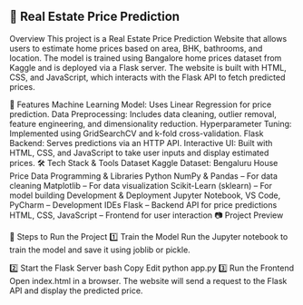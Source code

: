 ## 🏡 Real Estate Price Prediction
Overview
This project is a Real Estate Price Prediction Website that allows users to estimate home prices based on area, BHK, bathrooms, and location. The model is trained using Bangalore home prices dataset from Kaggle and is deployed via a Flask server. The website is built with HTML, CSS, and JavaScript, which interacts with the Flask API to fetch predicted prices.

📌 Features
Machine Learning Model: Uses Linear Regression for price prediction.
Data Preprocessing: Includes data cleaning, outlier removal, feature engineering, and dimensionality reduction.
Hyperparameter Tuning: Implemented using GridSearchCV and k-fold cross-validation.
Flask Backend: Serves predictions via an HTTP API.
Interactive UI: Built with HTML, CSS, and JavaScript to take user inputs and display estimated prices.
🛠️ Tech Stack & Tools
Dataset
Kaggle Dataset: Bengaluru House Price Data
Programming & Libraries
Python
NumPy & Pandas – For data cleaning
Matplotlib – For data visualization
Scikit-Learn (sklearn) – For model building
Development & Deployment
Jupyter Notebook, VS Code, PyCharm – Development IDEs
Flask – Backend API for price predictions
HTML, CSS, JavaScript – Frontend for user interaction
📷 Project Preview

🚀 Steps to Run the Project
1️⃣ Train the Model
Run the Jupyter notebook to train the model and save it using joblib or pickle.

2️⃣ Start the Flask Server
bash
Copy
Edit
python app.py
3️⃣ Run the Frontend
Open index.html in a browser. The website will send a request to the Flask API and display the predicted price.
